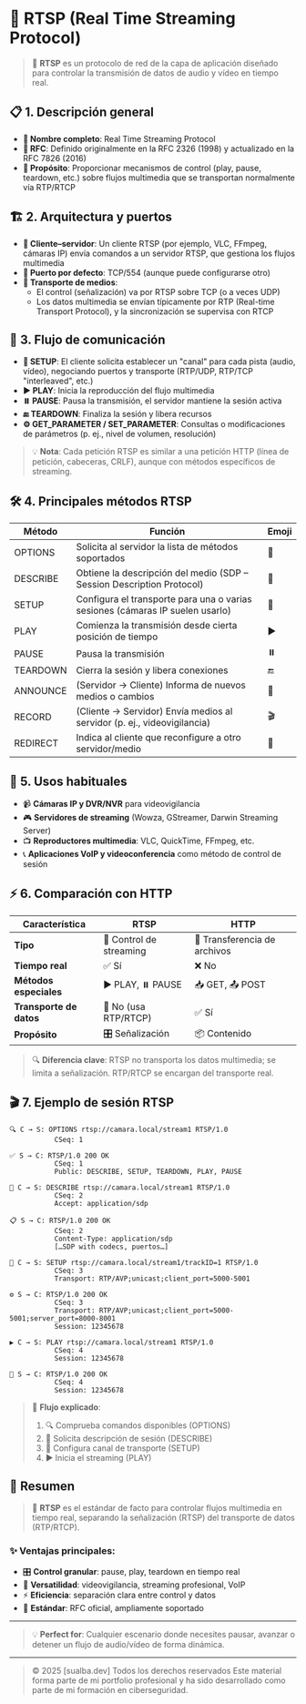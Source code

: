 # 🎥 RTSP (Real Time Streaming Protocol)

> 📡 **RTSP** es un protocolo de red de la capa de aplicación diseñado para controlar la transmisión de datos de audio y vídeo en tiempo real.

## 📋 1. Descripción general

- **📖 Nombre completo**: Real Time Streaming Protocol
- **📜 RFC**: Definido originalmente en la RFC 2326 (1998) y actualizado en la RFC 7826 (2016)
- **🎯 Propósito**: Proporcionar mecanismos de control (play, pause, teardown, etc.) sobre flujos multimedia que se transportan normalmente vía RTP/RTCP

## 🏗️ 2. Arquitectura y puertos

- **🔄 Cliente–servidor**: Un cliente RTSP (por ejemplo, VLC, FFmpeg, cámaras IP) envía comandos a un servidor RTSP, que gestiona los flujos multimedia
- **🚪 Puerto por defecto**: TCP/554 (aunque puede configurarse otro)
- **🚚 Transporte de medios**:
  - El control (señalización) va por RTSP sobre TCP (o a veces UDP)
  - Los datos multimedia se envían típicamente por RTP (Real-time Transport Protocol), y la sincronización se supervisa con RTCP

## 🔄 3. Flujo de comunicación

- **🔧 SETUP**: El cliente solicita establecer un "canal" para cada pista (audio, vídeo), negociando puertos y transporte (RTP/UDP, RTP/TCP "interleaved", etc.)
- **▶️ PLAY**: Inicia la reproducción del flujo multimedia
- **⏸️ PAUSE**: Pausa la transmisión, el servidor mantiene la sesión activa
- **🔚 TEARDOWN**: Finaliza la sesión y libera recursos
- **⚙️ GET_PARAMETER / SET_PARAMETER**: Consultas o modificaciones de parámetros (p. ej., nivel de volumen, resolución)

> 💡 **Nota**: Cada petición RTSP es similar a una petición HTTP (línea de petición, cabeceras, CRLF), aunque con métodos específicos de streaming.

## 🛠️ 4. Principales métodos RTSP

| Método | Función | Emoji |
|--------|---------|-------|
| OPTIONS | Solicita al servidor la lista de métodos soportados | 🤔 |
| DESCRIBE | Obtiene la descripción del medio (SDP – Session Description Protocol) | 📝 |
| SETUP | Configura el transporte para una o varias sesiones (cámaras IP suelen usarlo) | 🔧 |
| PLAY | Comienza la transmisión desde cierta posición de tiempo | ▶️ |
| PAUSE | Pausa la transmisión | ⏸️ |
| TEARDOWN | Cierra la sesión y libera conexiones | 🔚 |
| ANNOUNCE | (Servidor → Cliente) Informa de nuevos medios o cambios | 📢 |
| RECORD | (Cliente → Servidor) Envía medios al servidor (p. ej., videovigilancia) | 🎬 |
| REDIRECT | Indica al cliente que reconfigure a otro servidor/medio | 🔀 |

## 💼 5. Usos habituales

- 📹 **Cámaras IP y DVR/NVR** para videovigilancia
- 🎮 **Servidores de streaming** (Wowza, GStreamer, Darwin Streaming Server)
- 📺 **Reproductores multimedia**: VLC, QuickTime, FFmpeg, etc.
- 📞 **Aplicaciones VoIP y videoconferencia** como método de control de sesión

## ⚡ 6. Comparación con HTTP

| Característica | RTSP | HTTP |
|----------------|------|------|
| **Tipo** | 🎥 Control de streaming | 📄 Transferencia de archivos |
| **Tiempo real** | ✅ Sí | ❌ No |
| **Métodos especiales** | ▶️ PLAY, ⏸️ PAUSE | 📥 GET, 📤 POST |
| **Transporte de datos** | 🚫 No (usa RTP/RTCP) | ✅ Sí |
| **Propósito** | 🎛️ Señalización | 📦 Contenido |

> 🔍 **Diferencia clave**: RTSP no transporta los datos multimedia; se limita a señalización. RTP/RTCP se encargan del transporte real.

## 🎬 7. Ejemplo de sesión RTSP

```
🔍 C → S: OPTIONS rtsp://camara.local/stream1 RTSP/1.0
           CSeq: 1

✅ S → C: RTSP/1.0 200 OK
           CSeq: 1
           Public: DESCRIBE, SETUP, TEARDOWN, PLAY, PAUSE

📝 C → S: DESCRIBE rtsp://camara.local/stream1 RTSP/1.0
           CSeq: 2
           Accept: application/sdp

📋 S → C: RTSP/1.0 200 OK
           CSeq: 2
           Content-Type: application/sdp
           […SDP with codecs, puertos…]

🔧 C → S: SETUP rtsp://camara.local/stream1/trackID=1 RTSP/1.0
           CSeq: 3
           Transport: RTP/AVP;unicast;client_port=5000-5001

⚙️ S → C: RTSP/1.0 200 OK
           CSeq: 3
           Transport: RTP/AVP;unicast;client_port=5000-5001;server_port=8000-8001
           Session: 12345678

▶️ C → S: PLAY rtsp://camara.local/stream1 RTSP/1.0
           CSeq: 4
           Session: 12345678

🎥 S → C: RTSP/1.0 200 OK
           CSeq: 4
           Session: 12345678
```

> 📝 **Flujo explicado**: 
> 1. 🔍 Comprueba comandos disponibles (OPTIONS)
> 2. 📝 Solicita descripción de sesión (DESCRIBE)
> 3. 🔧 Configura canal de transporte (SETUP)
> 4. ▶️ Inicia el streaming (PLAY)

## 🎯 Resumen

> 🌟 **RTSP** es el estándar de facto para controlar flujos multimedia en tiempo real, separando la señalización (RTSP) del transporte de datos (RTP/RTCP). 

### ✨ Ventajas principales:
- 🎛️ **Control granular**: pause, play, teardown en tiempo real
- 🔄 **Versatilidad**: videovigilancia, streaming profesional, VoIP
- ⚡ **Eficiencia**: separación clara entre control y datos
- 📡 **Estándar**: RFC oficial, ampliamente soportado

---

> 💡 **Perfect for**: Cualquier escenario donde necesites pausar, avanzar o detener un flujo de audio/vídeo de forma dinámica.

  ***
  >© 2025 [sualba.dev] Todos los derechos reservados
    Este material forma parte de mi portfolio profesional y ha sido desarrollado como parte de mi formación en ciberseguridad.